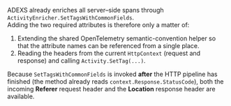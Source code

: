 ADEXS already enriches all server–side spans through `ActivityEnricher.SetTagsWithCommonFields`.  
Adding the two required attributes is therefore only a matter of:

1. Extending the shared OpenTelemetry semantic-convention helper so that the attribute
   names can be referenced from a single place.
2. Reading the headers from the current `HttpContext` (request and response) and
   calling `Activity.SetTag(...)`.

Because `SetTagsWithCommonFields` is invoked **after** the HTTP pipeline has finished
(the method already reads `context.Response.StatusCode`), both the incoming **Referer**
request header and the **Location** response header are available.